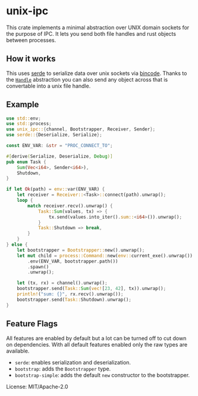 # unix-ipc

This crate implements a minimal abstraction over UNIX domain sockets for
the purpose of IPC.  It lets you send both file handles and rust objects
between processes.

## How it works

This uses [serde](https://serde.rs/) to serialize data over unix sockets
via [bincode](https://github.com/servo/bincode).  Thanks to the
[`Handle`](https://docs.rs/unix-ipc/latest/unix-ipc/struct.Handle.html) abstraction you can also send any object
across that is convertable into a unix file handle.

## Example

```rust
use std::env;
use std::process;
use unix_ipc::{channel, Bootstrapper, Receiver, Sender};
use serde::{Deserialize, Serialize};

const ENV_VAR: &str = "PROC_CONNECT_TO";

#[derive(Serialize, Deserialize, Debug)]
pub enum Task {
    Sum(Vec<i64>, Sender<i64>),
    Shutdown,
}

if let Ok(path) = env::var(ENV_VAR) {
    let receiver = Receiver::<Task>::connect(path).unwrap();
    loop {
        match receiver.recv().unwrap() {
            Task::Sum(values, tx) => {
                tx.send(values.into_iter().sum::<i64>()).unwrap();
            }
            Task::Shutdown => break,
        }
    }
} else {
    let bootstrapper = Bootstrapper::new().unwrap();
    let mut child = process::Command::new(env::current_exe().unwrap())
        .env(ENV_VAR, bootstrapper.path())
        .spawn()
        .unwrap();

    let (tx, rx) = channel().unwrap();
    bootstrapper.send(Task::Sum(vec![23, 42], tx)).unwrap();
    println!("sum: {}", rx.recv().unwrap());
    bootstrapper.send(Task::Shutdown).unwrap();
}
```

## Feature Flags

All features are enabled by default but a lot can be turned off to
cut down on dependencies.  With all default features enabled only
the raw types are available.

* `serde`: enables serialization and deserialization.
* `bootstrap`: adds the `Bootstrapper` type.
* `bootstrap-simple`: adds the default `new` constructor to the
  bootstrapper.

License: MIT/Apache-2.0
